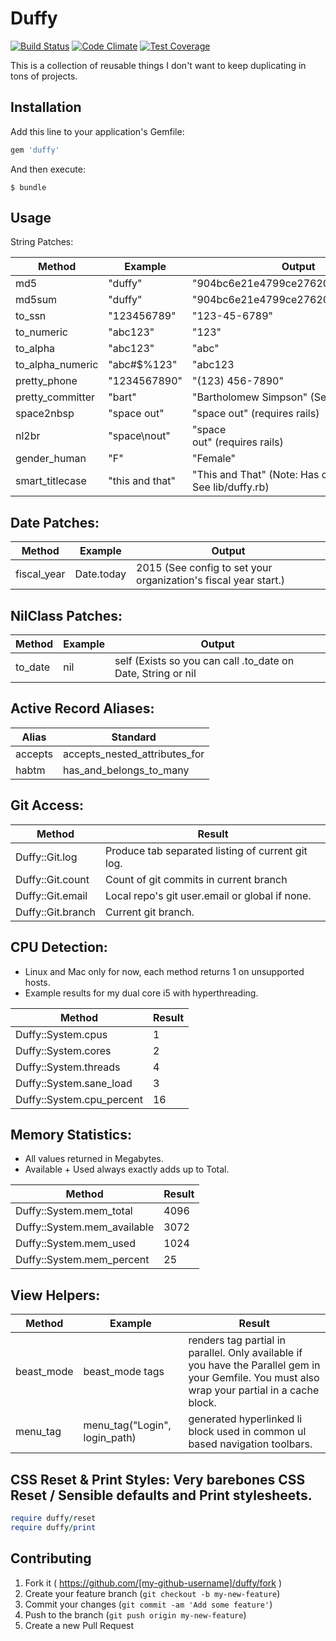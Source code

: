 # Duffy

[![Build Status](https://travis-ci.org/duffyjp/duffy.svg?branch=master)](https://travis-ci.org/duffyjp/duffy)
[![Code Climate](https://codeclimate.com/github/duffyjp/duffy/badges/gpa.svg)](https://codeclimate.com/github/duffyjp/duffy)
[![Test Coverage](https://codeclimate.com/github/duffyjp/duffy/badges/coverage.svg)](https://codeclimate.com/github/duffyjp/duffy/coverage)

This is a collection of reusable things I don't want to keep duplicating in tons of projects.

## Installation

Add this line to your application's Gemfile:

```ruby
gem 'duffy'
```

And then execute:
```shell
$ bundle
```

## Usage

String Patches:

Method            | Example         | Output
------------------|-----------------|-------
md5               | "duffy"         | "904bc6e21e4799ce276200117215b88b"
md5sum            | "duffy"         | "904bc6e21e4799ce276200117215b88b"
to_ssn            | "123456789"     | "123-45-6789"
to_numeric        | "abc123"        | "123"
to_alpha          | "abc123"        | "abc"
to_alpha_numeric  | "abc#$%123"     | "abc123
pretty_phone      | "1234567890"    | "(123) 456-7890" 
pretty_committer  | "bart"          | "Bartholomew Simpson" (See config)
space2nbsp        | "space out"     | "space&nbsp;out" (requires rails)
nl2br             | "space\nout"    | "space<br/>out"  (requires rails)
gender_human      | "F"             | "Female"
smart_titlecase   | "this and that" | "This and That" (Note: Has config options. See lib/duffy.rb)


## Date Patches:

Method            | Example         | Output
------------------|-----------------|-------
fiscal_year       | Date.today      | 2015 (See config to set your organization's fiscal year start.)


## NilClass Patches:

Method            | Example         | Output
------------------|-----------------|-------
to_date           | nil             | self (Exists so you can call .to_date on Date, String or nil


## Active Record Aliases:

Alias             | Standard
------------------|---------
accepts           | accepts_nested_attributes_for
habtm             | has_and_belongs_to_many


## Git Access:

Method    |   Result
----------|---------
Duffy::Git.log      | Produce tab separated listing of current git log.
Duffy::Git.count    | Count of git commits in current branch
Duffy::Git.email    | Local repo's git user.email or global if none.
Duffy::Git.branch   | Current git branch.


## CPU Detection:
* Linux and Mac only for now, each method returns 1 on unsupported hosts.
* Example results for my dual core i5 with hyperthreading.

Method    |   Result
----------|---------
Duffy::System.cpus       | 1
Duffy::System.cores      | 2
Duffy::System.threads    | 4
Duffy::System.sane_load  | 3
Duffy::System.cpu_percent| 16

## Memory Statistics:
* All values returned in Megabytes.
* Available + Used always exactly adds up to Total.

Method    |   Result
----------|---------
Duffy::System.mem_total       | 4096
Duffy::System.mem_available   | 3072
Duffy::System.mem_used        | 1024
Duffy::System.mem_percent     | 25


## View Helpers:

Method      | Example                             | Result
------------|-------------------------------------|-------
beast_mode  | beast_mode tags               | renders tag partial in parallel. Only available if you have the Parallel gem in your Gemfile.  You must also wrap your partial in a cache block.
menu_tag    | menu_tag("Login", login_path) | generated hyperlinked li block used in common ul based navigation toolbars.


## CSS Reset & Print Styles: Very barebones CSS Reset / Sensible defaults and Print stylesheets.
```ruby
require duffy/reset
require duffy/print
```

## Contributing

1. Fork it ( https://github.com/[my-github-username]/duffy/fork )
2. Create your feature branch (`git checkout -b my-new-feature`)
3. Commit your changes (`git commit -am 'Add some feature'`)
4. Push to the branch (`git push origin my-new-feature`)
5. Create a new Pull Request
